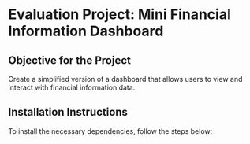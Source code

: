 # Evaluation Project: Mini Financial Information Dashboard

## Objective for the Project

Create a simplified version of a dashboard that allows users to view and interact with financial information data.

## Installation Instructions

To install the necessary dependencies, follow the steps below:
